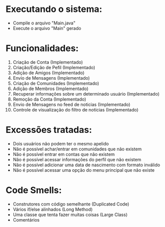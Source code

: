 # Executando o sistema:
- Compile o arquivo "Main.java"
- Execute o arquivo "Main" gerado

# Funcionalidades:

1) Criação de Conta (Implementado)
2) Criação/Edição de Pefil (Implementado)
3) Adição de Amigos (Implementado)
4) Envio de Mensagens (Implementado)
5) Criação de Comunidades (Implementado)
6) Adição de Membros (Implementado)
7) Recuperar informações sobre um determinado usuário (Implementado)
8) Remoção da Conta (Implementado)
9) Envio de Mensagens no feed de noticias (Implementado)
10) Controle de visualização do filtro de notícias (Implementado)

# Excessões tratadas:
- Dois usuários não podem ter o mesmo apelido
- Não é possível achar/entrar em comunidades que não existem
- Não é possível entrar em contas que não existem
- Não é possível acessar informações do perfil que não existem
- Não é possível adicionar uma data de nascimento com formato inválido
- Não é possível acessar uma opção do menu principal que não existe

# Code Smells:
- Construtores com código semelhante (Duplicated Code)
- Vários if/else alinhados (Long Method)
- Uma classe que tenta fazer muitas coisas (Large Class)
- Comentários

